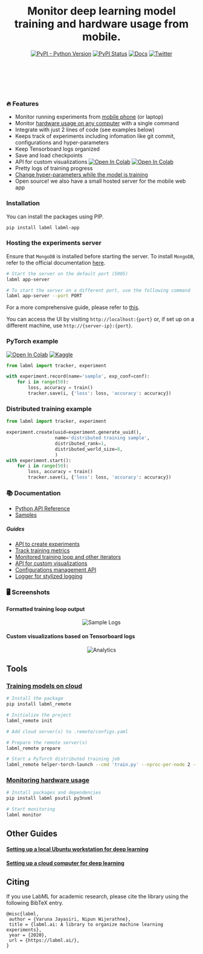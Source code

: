 <div align="center" style="margin-bottom: 100px;">

<h1>Monitor deep learning model training and hardware usage from mobile.</h1>

[![PyPI - Python Version](https://badge.fury.io/py/labml.svg)](https://badge.fury.io/py/labml)
[![PyPI Status](https://pepy.tech/badge/labml)](https://pepy.tech/project/labml)
[![Docs](https://img.shields.io/badge/labml-docs-blue)](https://docs.labml.ai/)
[![Twitter](https://img.shields.io/twitter/follow/labmlai?style=social)](https://twitter.com/labmlai?ref_src=twsrc%5Etfw)

<img src="https://github.com/labmlai/labml/blob/master/images/cover-dark.png" alt=""/>
</div>

### 🔥 Features

* Monitor running experiments from [mobile phone](https://github.com/labmlai/labml/tree/master/app) (or laptop)
* Monitor [hardware usage on any computer](https://github.com/labmlai/labml/blob/master/guides/hardware_monitoring.md)
  with a single command
* Integrate with just 2 lines of code (see examples below)
* Keeps track of experiments including infomation like git commit, configurations and hyper-parameters
* Keep Tensorboard logs organized
* Save and load checkpoints
* API for custom visualizations
  [![Open In Colab](https://colab.research.google.com/assets/colab-badge.svg)](https://colab.research.google.com/github/labmlai/labml/blob/master/samples/stocks/analysis.ipynb)
  [![Open In Colab](https://colab.research.google.com/assets/colab-badge.svg)](https://colab.research.google.com/github/vpj/poker/blob/master/kuhn_cfr/kuhn_cfr.ipynb)
* Pretty logs of training progress
* [Change hyper-parameters while the model is training](https://github.com/labmlai/labml/blob/master/guides/dynamic_hyperparameters.md)
* Open source! we also have a small hosted server for the mobile web app

### Installation

You can install the packages using PIP.

```bash
pip install labml labml-app
```

### Hosting the experiments server

Ensure that `MongoDB` is installed before starting the server. To install `MongoDB`, refer to the official
documentation [here](https://www.mongodb.com/docs/manual/tutorial/install-mongodb-on-ubuntu/).

```sh
# Start the server on the default port (5005)
labml app-server

# To start the server on a different port, use the following command
labml app-server --port PORT
```

For a more comprehensive guide, please refer
to [this](https://github.com/labmlai/labml/blob/master/guides/server-setup.md).

You can access the UI by visiting `http://localhost:{port}` or, if set up on a different machine,
use `http://{server-ip}:{port}`.

### PyTorch example

[![Open In Colab](https://colab.research.google.com/assets/colab-badge.svg)](https://colab.research.google.com/drive/1Ldu5tr0oYN_XcYQORgOkIY_Ohsi152fz?usp=sharing) [![Kaggle](https://kaggle.com/static/images/open-in-kaggle.svg)](https://www.kaggle.com/hnipun/monitoring-ml-model-training-on-your-mobile-phone)

```python
from labml import tracker, experiment

with experiment.record(name='sample', exp_conf=conf):
    for i in range(50):
        loss, accuracy = train()
        tracker.save(i, {'loss': loss, 'accuracy': accuracy})
```

### Distributed training example

```python
from labml import tracker, experiment

experiment.create(uuid=experiment.generate_uuid(),
                  name='distributed training sample',
                  distributed_rank=1,
                  distributed_world_size=8,
                  )
with experiment.start():
    for i in range(50):
        loss, accuracy = train()
        tracker.save(i, {'loss': loss, 'accuracy': accuracy})
```

### 📚 Documentation

* [Python API Reference](https://docs.labml.ai)
* [Samples](https://github.com/labmlai/labml/tree/master/samples)

##### Guides

* [API to create experiments](https://colab.research.google.com/github/labmlai/labml/blob/master/guides/experiment.ipynb)
* [Track training metrics](https://colab.research.google.com/github/labmlai/labml/blob/master/guides/tracker.ipynb)
* [Monitored training loop and other iterators](https://colab.research.google.com/github/labmlai/labml/blob/master/guides/monitor.ipynb)
* [API for custom visualizations](https://colab.research.google.com/github/labmlai/labml/blob/master/guides/analytics.ipynb)
* [Configurations management API](https://colab.research.google.com/github/labmlai/labml/blob/master/guides/configs.ipynb)
* [Logger for stylized logging](https://colab.research.google.com/github/labmlai/labml/blob/master/guides/logger.ipynb)

### 🖥 Screenshots

#### Formatted training loop output

<div align="center">
    <img src="https://raw.githubusercontent.com/vpj/lab/master/images/logger_sample.png" alt="Sample Logs"/>
</div>

#### Custom visualizations based on Tensorboard logs

<div align="center">
    <img src="https://raw.githubusercontent.com/vpj/lab/master/images/analytics.png" alt="Analytics"/>
</div>

## Tools

### [Training models on cloud](https://github.com/labmlai/labml/tree/master/remote)

```bash
# Install the package
pip install labml_remote

# Initialize the project
labml_remote init

# Add cloud server(s) to .remote/configs.yaml

# Prepare the remote server(s)
labml_remote prepare

# Start a PyTorch distributed training job
labml_remote helper-torch-launch --cmd 'train.py' --nproc-per-node 2 --env GLOO_SOCKET_IFNAME enp1s0
```

### [Monitoring hardware usage](https://github.com/labmlai/labml/blob/master/guides/hardware_monitoring.md)

```sh
# Install packages and dependencies
pip install labml psutil py3nvml

# Start monitoring
labml monitor
```

## Other Guides

#### [Setting up a local Ubuntu workstation for deep learning](https://github.com/labmlai/labml/blob/master/guides/local-ubuntu.md)

#### [Setting up a cloud computer for deep learning](https://github.com/labmlai/labml/blob/master/guides/remote-python.md)

## Citing

If you use LabML for academic research, please cite the library using the following BibTeX entry.

```bibtext
@misc{labml,
 author = {Varuna Jayasiri, Nipun Wijerathne},
 title = {labml.ai: A library to organize machine learning experiments},
 year = {2020},
 url = {https://labml.ai/},
}
```
